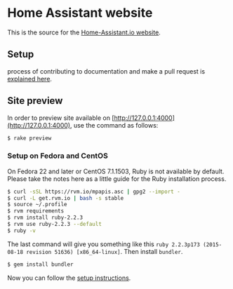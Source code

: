 # Home Assistant website

This is the source for the [Home-Assistant.io website](https://home-assistant.io).

## Setup

process of contributing to documentation and make a pull request is [explained here](https://home-assistant.io/developers/website/).

## Site preview

In order to preview site available on [http://127.0.0.1:4000](http://127.0.0.1:4000), use the command as follows:

```bash
$ rake preview
```

### Setup on Fedora and CentOS
On Fedora 22 and later or CentOS 7.1.1503, Ruby is not available by default. Please take the notes here as a little guide for the Ruby installation process. 

```bash
$ curl -sSL https://rvm.io/mpapis.asc | gpg2 --import -
$ curl -L get.rvm.io | bash -s stable
$ source ~/.profile
$ rvm requirements
$ rvm install ruby-2.2.3
$ rvm use ruby-2.2.3 --default
$ ruby -v
```

The last command will give you something like this `ruby 2.2.3p173 (2015-08-18 revision 51636) [x86_64-linux]`. Then install `bundler`.

```bash
$ gem install bundler
```

Now you can follow the [setup instructions](https://home-assistant.io/developers/website/).
